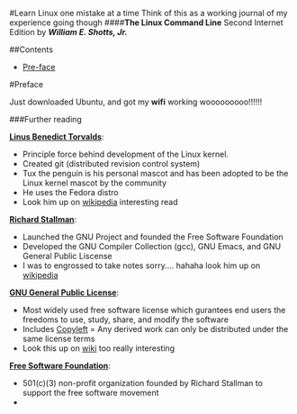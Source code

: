 #Learn Linux one mistake at a time
Think of this as a working journal of my experience going though 
####**The Linux Command Line** Second Internet Edition by **_William E. Shotts, Jr._**


##Contents 
- [Pre-face](#Preface)

#Preface 

Just downloaded Ubuntu, and got my **wifi** working wooooooooo!!!!!!

###Further reading 

**[Linus Benedict Torvalds](http://en.wikipedia.org/wiki/Linus_Torvalds)**: 
* Principle force behind development of the Linux kernel.
* Created git (distributed revision control system)
* Tux the penguin is his personal mascot and has been adopted to be the Linux kernel mascot by the community 
* He uses the Fedora distro 
* Look him up on [wikipedia](http://en.wikipedia.org/wiki/Linus_Torvalds) interesting read

**[Richard Stallman](http://en.wikipedia.org/wiki/Richard_Stallman)**: 
* Launched the GNU Project and founded the Free Software Foundation 
* Developed the GNU Compiler Collection (gcc), GNU Emacs, and GNU General Public Liscense
* I was to engrossed to take notes sorry.... hahaha look him up on [wikipedia](http://en.wikipedia.org/wiki/Richard_Stallman)
 
**[GNU General Public License](http://en.wikipedia.org/wiki/GNU_General_Public_License)**:
* Most widely used free software license which gurantees end users the freedoms to use, study, share, and modify the software
* Includes [Copyleft](http://en.wikipedia.org/wiki/Copyleft) = Any derived work can only be distributed under the same license terms
* Look this up on [wiki](http://en.wikipedia.org/wiki/GNU_General_Public_License) too really interesting 

**[Free Software Foundation](http://en.wikipedia.org/wiki/Free_Software_Foundation)**:
* 501(c)(3) non-profit organization founded by Richard Stallman to support the free software movement 
* 
